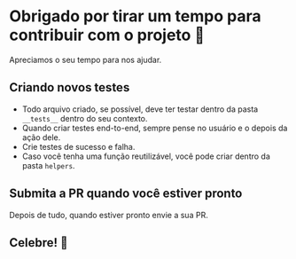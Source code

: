 # Obrigado por tirar um tempo para contribuir com o projeto 🎉

Apreciamos o seu tempo para nos ajudar.

## Criando novos testes

- Todo arquivo criado, se possível, deve ter testar dentro da pasta `__tests__` dentro do seu contexto.
- Quando criar testes end-to-end, sempre pense no usuário e o depois da ação dele.
- Crie testes de sucesso e falha.
- Caso você tenha uma função reutilizável, você pode criar dentro da pasta `helpers`.

## Submita a PR quando você estiver pronto

Depois de tudo, quando estiver pronto envie a sua PR.

## Celebre! 🎉

